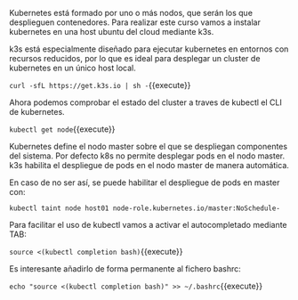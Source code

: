 Kubernetes está formado por uno o más nodos, que serán los que desplieguen contenedores.
Para realizar este curso vamos a instalar kubernetes en una host ubuntu del cloud mediante k3s.

k3s está especialmente diseñado para ejecutar kubernetes en entornos con recursos reducidos, por lo que es ideal para desplegar un cluster de kubernetes en un único host local.


`curl -sfL https://get.k3s.io | sh -`{{execute}}

Ahora podemos comprobar el estado del cluster a traves de kubectl el CLI de kubernetes.

`kubectl get node`{{execute}}

Kubernetes define el nodo master sobre el que se despliegan componentes del sistema.
Por defecto k8s no permite desplegar pods en el nodo master.
k3s habilita el despliegue de pods en el nodo master de manera automática.

En caso de no ser así, se puede habilitar el despliegue de pods en master con:

`kubectl taint node host01 node-role.kubernetes.io/master:NoSchedule-`

Para facilitar el uso de kubectl vamos a activar el autocompletado mediante TAB:

`source <(kubectl completion bash)`{{execute}}

Es interesante añadirlo de forma permanente al fichero bashrc:

`echo "source <(kubectl completion bash)" >> ~/.bashrc`{{execute}}
